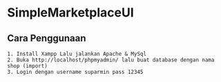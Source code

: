 # SimpleMarketplaceUI
## Cara Penggunaan
    1. Install Xampp Lalu jalankan Apache & MySql
    2. Buka http://localhost/phpmyadmin/ lalu buat database dengan nama shop (import)
    3. Login dengan username suparmin pass 12345